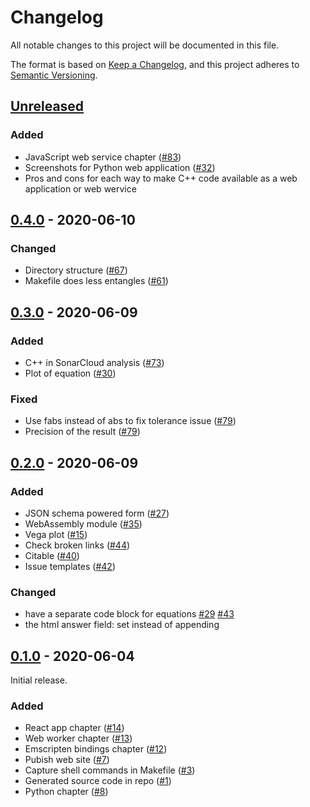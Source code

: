 # Changelog

All notable changes to this project will be documented in this file.

The format is based on [Keep a Changelog](https://keepachangelog.com/en/1.0.0/),
and this project adheres to [Semantic Versioning](https://semver.org/spec/v2.0.0.html).

## [Unreleased]

### Added

* JavaScript web service chapter ([#83](https://github.com/NLESC-JCER/cpp2wasm/issues/83))
* Screenshots for Python web application ([#32](https://github.com/NLESC-JCER/cpp2wasm/issues/32))
* Pros and cons for each way to make C++ code available as a web application or web wervice

## [0.4.0] -  2020-06-10

### Changed

* Directory structure ([#67](https://github.com/NLESC-JCER/cpp2wasm/issues/67))
* Makefile does less entangles ([#61](https://github.com/NLESC-JCER/cpp2wasm/issues/61))

## [0.3.0] -  2020-06-09

### Added

* C++ in SonarCloud analysis ([#73](https://github.com/NLESC-JCER/cpp2wasm/issues/73))
* Plot of equation ([#30](https://github.com/NLESC-JCER/cpp2wasm/issues/30))

### Fixed

* Use fabs instead of abs to fix tolerance issue ([#79](https://github.com/NLESC-JCER/cpp2wasm/pull/79))
* Precision of the result ([#79](https://github.com/NLESC-JCER/cpp2wasm/pull/79))

## [0.2.0] -  2020-06-09

### Added

* JSON schema powered form ([#27](https://github.com/NLESC-JCER/cpp2wasm/issues/27))
* WebAssembly module ([#35](https://github.com/NLESC-JCER/cpp2wasm/issues/35))
* Vega plot ([#15](https://github.com/NLESC-JCER/cpp2wasm/issues/15))
* Check broken links ([#44](https://github.com/NLESC-JCER/cpp2wasm/issues/44))
* Citable ([#40](https://github.com/NLESC-JCER/cpp2wasm/issues/40))
* Issue templates ([#42](https://github.com/NLESC-JCER/cpp2wasm/issues/42))

### Changed

* have a separate code block for equations [#29](https://github.com/NLESC-JCER/cpp2wasm/issues/29) [#43](https://github.com/NLESC-JCER/cpp2wasm/issues/43)
* the html answer field: set instead of appending

## [0.1.0] - 2020-06-04

Initial release.

### Added

* React app chapter ([#14](https://github.com/NLESC-JCER/cpp2wasm/issues/14))
* Web worker chapter ([#13](https://github.com/NLESC-JCER/cpp2wasm/issues/13))
* Emscripten bindings chapter ([#12](https://github.com/NLESC-JCER/cpp2wasm/issues/12))
* Pubish web site ([#7](https://github.com/NLESC-JCER/cpp2wasm/issues/7))
* Capture shell commands in Makefile ([#3](https://github.com/NLESC-JCER/cpp2wasm/issues/3))
* Generated source code in repo ([#1](https://github.com/NLESC-JCER/cpp2wasm/issues/1))
* Python chapter ([#8](https://github.com/NLESC-JCER/cpp2wasm/pull/8))

[Unreleased]: https://github.com/NLESC-JCER/cpp2wasm/compare/v0.4.0...HEAD
[0.4.0]: https://github.com/NLESC-JCER/cpp2wasm/compare/v0.3.0...v0.4.0
[0.3.0]: https://github.com/NLESC-JCER/cpp2wasm/compare/v0.2.0...v0.3.0
[0.2.0]: https://github.com/NLESC-JCER/cpp2wasm/compare/v0.1.0...v0.2.0
[0.1.0]: https://github.com/NLESC-JCER/cpp2wasm/releases/tag/v0.1.0
